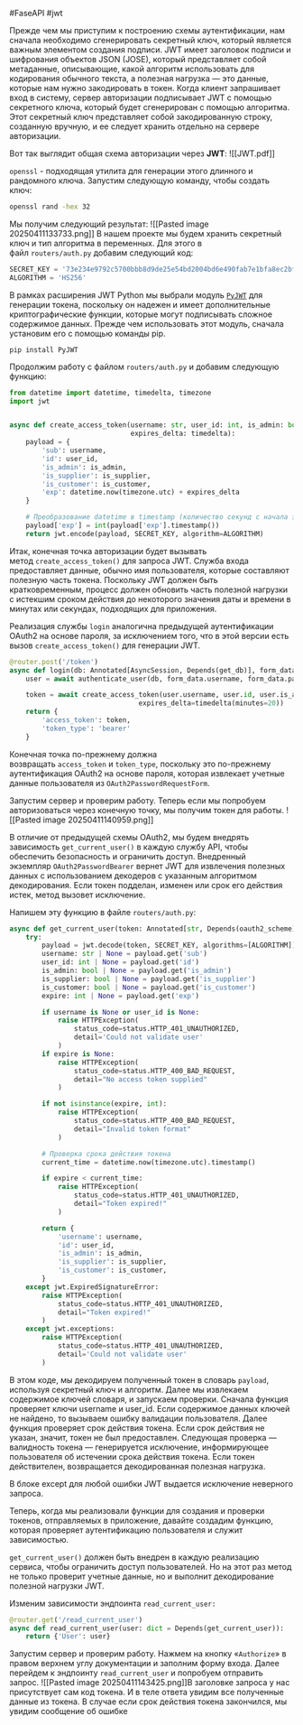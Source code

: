 #FaseAPI #jwt

Прежде чем мы приступим к построению схемы аутентификации, нам сначала необходимо сгенерировать секретный ключ, который является важным элементом создания подписи. JWT имеет заголовок подписи и шифрования объектов JSON (JOSE), который представляет собой метаданные, описывающие, какой алгоритм использовать для кодирования обычного текста, а полезная нагрузка — это данные, которые нам нужно закодировать в токен. Когда клиент запрашивает вход в систему, сервер авторизации подписывает JWT с помощью секретного ключа, который будет сгенерирован с помощью алгоритма. Этот секретный ключ представляет собой закодированную строку, созданную вручную, и ее следует хранить отдельно на сервере авторизации.

Вот так выглядит общая схема авторизации через **JWT**:
![[JWT.pdf]]

`openssl` - подходящая утилита для генерации этого длинного и рандомного ключа. Запустим следующую команду, чтобы создать ключ:
```cmd
openssl rand -hex 32
```
Мы получим следующий результат:
![[Pasted image 20250411133733.png]]
В нашем проекте мы будем хранить секретный ключ и тип алгоритма в переменных. Для этого в файл `routers/auth.py` добавим следующий код:
```python
SECRET_KEY = '73e234e9792c5700bbb8d9de25e54bd2004bd6e490fab7e1bfa8ec2bf181fb1e'
ALGORITHM = 'HS256'
```
В рамках расширения JWT Python мы выбрали модуль [`PyJWT`](https://pypi.org/project/PyJWT/) для генерации токена, поскольку он надежен и имеет дополнительные криптографические функции, которые могут подписывать сложное содержимое данных. Прежде чем использовать этот модуль, сначала установим его с помощью команды pip.
```Power Shell
pip install PyJWT
```
Продолжим работу с файлом `routers/auth.py` и добавим следующую функцию:
```python
from datetime import datetime, timedelta, timezone
import jwt


async def create_access_token(username: str, user_id: int, is_admin: bool, is_supplier: bool, is_customer: bool,
                              expires_delta: timedelta):
    payload = {
        'sub': username,
        'id': user_id,
        'is_admin': is_admin,
        'is_supplier': is_supplier,
        'is_customer': is_customer,
        'exp': datetime.now(timezone.utc) + expires_delta
    }

    # Преобразование datetime в timestamp (количество секунд с начала эпохи)
    payload['exp'] = int(payload['exp'].timestamp())
    return jwt.encode(payload, SECRET_KEY, algorithm=ALGORITHM)
```
Итак, конечная точка авторизации будет вызывать метод `create_access_token()` для запроса JWT. Служба входа предоставляет данные, обычно имя пользователя, которые составляют полезную часть токена. Поскольку JWT должен быть кратковременным, процесс должен обновить часть полезной нагрузки с истекшим сроком действия до некоторого значения даты и времени в минутах или секундах, подходящих для приложения.

Реализация службы `login` аналогична предыдущей аутентификации OAuth2 на основе пароля, за исключением того, что в этой версии есть вызов `create_access_token()` для генерации JWT.
```python
@router.post('/token')
async def login(db: Annotated[AsyncSession, Depends(get_db)], form_data: Annotated[OAuth2PasswordRequestForm, Depends()]):
    user = await authenticate_user(db, form_data.username, form_data.password)

    token = await create_access_token(user.username, user.id, user.is_admin, user.is_supplier, user.is_customer,
                                expires_delta=timedelta(minutes=20))
    return {
        'access_token': token,
        'token_type': 'bearer'
    }
```

Конечная точка по-прежнему должна возвращать `access_token` и `token_type`, поскольку это по-прежнему аутентификация OAuth2 на основе пароля, которая извлекает учетные данные пользователя из `OAuth2PasswordRequestForm`.

Запустим сервер и проверим работу. Теперь если мы попробуем авторизоваться через конечную точку, мы получим токен для работы.
![[Pasted image 20250411140959.png]]

В отличие от предыдущей схемы OAuth2, мы будем внедрять зависимость `get_current_user()` в каждую службу API, чтобы обеспечить безопасность и ограничить доступ. Внедренный экземпляр `OAuth2PasswordBearer` вернет JWT для извлечения полезных данных с использованием декодеров с указанным алгоритмом декодирования. Если токен подделан, изменен или срок его действия истек, метод вызовет исключение.

Напишем эту функцию в файле `routers/auth.py`:
```python
async def get_current_user(token: Annotated[str, Depends(oauth2_scheme)]):
    try:
        payload = jwt.decode(token, SECRET_KEY, algorithms=[ALGORITHM])
        username: str | None = payload.get('sub')
        user_id: int | None = payload.get('id')
        is_admin: bool | None = payload.get('is_admin')
        is_supplier: bool | None = payload.get('is_supplier')
        is_customer: bool | None = payload.get('is_customer')
        expire: int | None = payload.get('exp')

        if username is None or user_id is None:
            raise HTTPException(
                status_code=status.HTTP_401_UNAUTHORIZED,
                detail='Could not validate user'
            )
        if expire is None:
            raise HTTPException(
                status_code=status.HTTP_400_BAD_REQUEST,
                detail="No access token supplied"
            )

        if not isinstance(expire, int):
            raise HTTPException(
                status_code=status.HTTP_400_BAD_REQUEST,
                detail="Invalid token format"
            )

        # Проверка срока действия токена
        current_time = datetime.now(timezone.utc).timestamp()

        if expire < current_time:
            raise HTTPException(
                status_code=status.HTTP_401_UNAUTHORIZED,
                detail="Token expired!"
            )

        return {
            'username': username,
            'id': user_id,
            'is_admin': is_admin,
            'is_supplier': is_supplier,
            'is_customer': is_customer,
        }
    except jwt.ExpiredSignatureError:
        raise HTTPException(
            status_code=status.HTTP_401_UNAUTHORIZED,
            detail="Token expired!"
        )
    except jwt.exceptions:
        raise HTTPException(
            status_code=status.HTTP_401_UNAUTHORIZED,
            detail='Could not validate user'
        )
```
В этом коде, мы декодируем полученный токен в словарь `payload`, используя секретный ключ и алгоритм. Далее мы извлекаем содержимое ключей словаря, и запускаем проверки. Сначала функция проверяет ключи username и user_id. Если содержимое данных ключей не найдено, то вызываем ошибку валидации пользователя. Далее функция проверяет срок действия токена. Если срок действия не указан, значит, токен не был предоставлен. Следующая проверка — валидность токена — генерируется исключение, информирующее пользователя об истечении срока действия токена. Если токен действителен, возвращается декодированная полезная нагрузка.

В блоке except для любой ошибки JWT выдается исключение неверного запроса.

Теперь, когда мы реализовали функции для создания и проверки токенов, отправляемых в приложение, давайте создадим функцию, которая проверяет аутентификацию пользователя и служит зависимостью.

`get_current_user()` должен быть внедрен в каждую реализацию сервиса, чтобы ограничить доступ пользователей. Но на этот раз метод не только проверит учетные данные, но и выполнит декодирование полезной нагрузки JWT.

Изменим зависимости эндпоинта `read_current_user:`
```python
@router.get('/read_current_user')
async def read_current_user(user: dict = Depends(get_current_user)):
    return {'User': user}
```

Запустим сервер и проверим работу. Нажмем на кнопку «`Authorize`» в правом верхнем углу документации и заполним форму входа. Далее перейдем к эндпоинту `read_current_user` и попробуем отправить запрос.
![[Pasted image 20250411143425.png]]В заголовке запроса у нас присутствует сам код токена. И в теле ответа увидим все полученные данные из токена. В случае если срок действия токена закончился, мы увидим сообщение об ошибке
